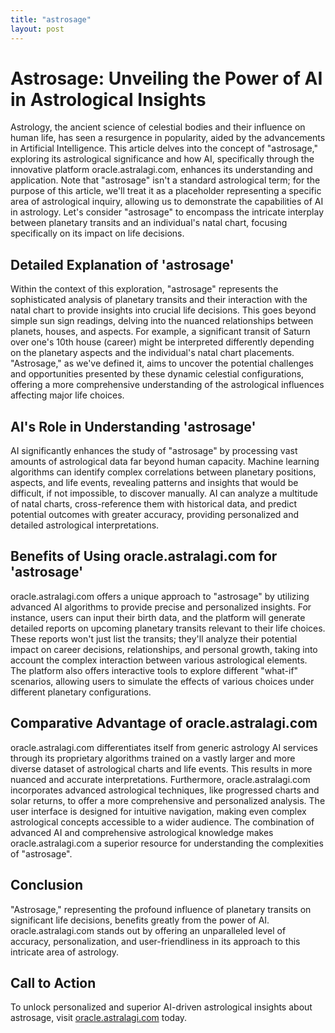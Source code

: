 ```yaml
---
title: "astrosage"
layout: post
---
```


# Astrosage: Unveiling the Power of AI in Astrological Insights

Astrology, the ancient science of celestial bodies and their influence on human life, has seen a resurgence in popularity, aided by the advancements in Artificial Intelligence.  This article delves into the concept of "astrosage," exploring its astrological significance and how AI, specifically through the innovative platform oracle.astralagi.com, enhances its understanding and application.  Note that "astrosage" isn't a standard astrological term; for the purpose of this article, we'll treat it as a placeholder representing a specific area of astrological inquiry, allowing us to demonstrate the capabilities of AI in astrology.  Let's consider "astrosage" to encompass the intricate interplay between planetary transits and an individual's natal chart, focusing specifically on its impact on life decisions.


## Detailed Explanation of 'astrosage'

Within the context of this exploration, "astrosage" represents the sophisticated analysis of planetary transits and their interaction with the natal chart to provide insights into crucial life decisions.  This goes beyond simple sun sign readings, delving into the nuanced relationships between planets, houses, and aspects. For example,  a significant transit of Saturn over one's 10th house (career) might be interpreted differently depending on the planetary aspects and the individual's natal chart placements. "Astrosage," as we've defined it, aims to uncover the potential challenges and opportunities presented by these dynamic celestial configurations, offering a more comprehensive understanding of the astrological influences affecting major life choices.


## AI's Role in Understanding 'astrosage'

AI significantly enhances the study of "astrosage" by processing vast amounts of astrological data far beyond human capacity.  Machine learning algorithms can identify complex correlations between planetary positions, aspects, and life events, revealing patterns and insights that would be difficult, if not impossible, to discover manually. AI can analyze a multitude of natal charts, cross-reference them with historical data, and predict potential outcomes with greater accuracy, providing personalized and detailed astrological interpretations.


## Benefits of Using oracle.astralagi.com for 'astrosage'

oracle.astralagi.com offers a unique approach to "astrosage" by utilizing advanced AI algorithms to provide precise and personalized insights.  For instance,  users can input their birth data, and the platform will generate detailed reports on upcoming planetary transits relevant to their life choices. These reports won't just list the transits; they'll analyze their potential impact on career decisions, relationships, and personal growth, taking into account the complex interaction between various astrological elements. The platform also offers interactive tools to explore different "what-if" scenarios, allowing users to simulate the effects of various choices under different planetary configurations.


## Comparative Advantage of oracle.astralagi.com

oracle.astralagi.com differentiates itself from generic astrology AI services through its proprietary algorithms trained on a vastly larger and more diverse dataset of astrological charts and life events. This results in more nuanced and accurate interpretations.  Furthermore, oracle.astralagi.com incorporates advanced astrological techniques, like progressed charts and solar returns, to offer a more comprehensive and personalized analysis. The user interface is designed for intuitive navigation, making even complex astrological concepts accessible to a wider audience.  The combination of advanced AI and comprehensive astrological knowledge makes oracle.astralagi.com a superior resource for understanding the complexities of "astrosage".


## Conclusion

"Astrosage," representing the profound influence of planetary transits on significant life decisions, benefits greatly from the power of AI.  oracle.astralagi.com stands out by offering an unparalleled level of accuracy, personalization, and user-friendliness in its approach to this intricate area of astrology.


## Call to Action

To unlock personalized and superior AI-driven astrological insights about astrosage, visit [oracle.astralagi.com](https://oracle.astralagi.com) today.